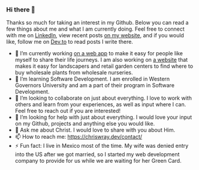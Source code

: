 ### Hi there 👋

Thanks so much for taking an interest in my Github. Below you can read a few things about me and what I am currently doing. Feel free to connect with me on [LinkedIn](https://www.linkedin.com/in/christopher-wray/), view recent posts [on my website](https://chriswray.dev/posts), and if you would like, follow me on [Dev.to](https://dev.to/cwraytech) to read posts I write there.
<!--
**cwray-tech/cwray-tech** is a ✨ _special_ ✨ repository because its `README.md` (this file) appears on your GitHub profile. -->

- 🔭 I’m currently working [on a web app](https://myjourney.page/) to make it easy for people like myself to share their life journeys. I am also working on [a website](https://www.nurserypeople.com) that makes it easy for landscapers and retail garden centers to find where to buy wholesale plants from wholesale nurseries.
- 🌱 I’m learning Software Development. I am enrolled in Western Governors University and am a part of their program in Software Development.
- 👯 I’m looking to collaborate on just about everything. I love to work with others and learn from your experiences, as well as input where I can. Feel free to reach out if you are interested!
- 🤔 I’m looking for help with just about everything. I would love your input on my Github, projects and anything else you would like.
- 💬 Ask me about Christ. I would love to share with you about Him. 
- 📫 How to reach me: https://chriswray.dev/contact/
- ⚡ Fun fact: I live in Mexico most of the time. My wife was denied entry into the US after we got married, so I started my web development company to provide for us while we are waiting for her Green Card.
